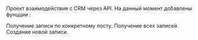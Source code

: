 Проект взаимодействия с CRM через API. На данный момент добавлены фунцции :

Получение записи по конкретному посту.
Получение всех записей.
Создание новой записи.
